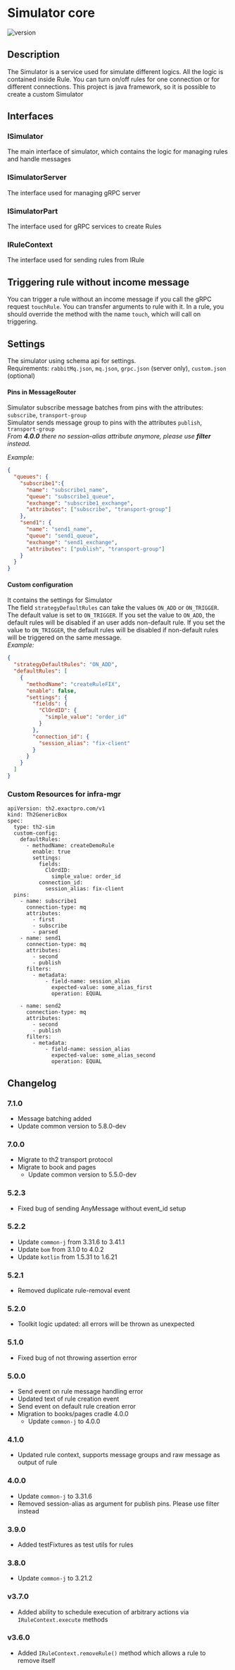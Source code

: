 # Simulator core
![version](https://img.shields.io/badge/version-7.1.0-blue.svg)
## Description
The Simulator is a service used for simulate different logics.
All the logic is contained inside Rule. 
You can turn on/off rules for one connection or for different connections.
This project is java framework, so it is possible to create a custom Simulator 
## Interfaces
### ISimulator
The main interface of simulator, which contains the logic for managing rules and handle messages 
### ISimulatorServer
The interface used for managing gRPC server
### ISimulatorPart
The interface used for gRPC services to create Rules
### IRuleContext
The interface used for sending rules from IRule
## Triggering rule without income message
You can trigger a rule without an income message if you call the gRPC request ``touchRule``. 
You can transfer arguments to rule with it.
In a rule, you should override the method with the name ``touch``, which will call on triggering.
## Settings
The simulator using schema api for settings. \
Requirements: ``rabbitMq.json``, ``mq.json``, ``grpc.json`` (server only), ``custom.json`` (optional) 
#### Pins in MessageRouter
Simulator subscribe message batches from pins with the attributes: ``subscribe``, ``transport-group`` \
Simulator sends message group to pins with the attributes ``publish``, ``transport-group`` \
_From **4.0.0** there no session-alias attribute anymore, please use **filter** instead._

*Example:*
```json
{
  "queues": {
    "subscribe1":{
      "name": "subscribe1_name",
      "queue": "subscribe1_queue",
      "exchange": "subscribe1_exchange",
      "attributes": ["subscribe", "transport-group"]
    },
    "send1": {
      "name": "send1_name",
      "queue": "send1_queue",
      "exchange": "send1_exchange",
      "attributes": ["publish", "transport-group"]
    }
  }
}
```
#### Custom configuration
It contains the settings for Simulator \
The field `strategyDefaultRules` can take the values `ON_ADD` or `ON_TRIGGER`. 
The default value is set to `ON_TRIGGER`.
If you set the value to `ON_ADD`, the default rules will be disabled if an user adds non-default rule.
If you set the value to `ON_TRIGGER`, the default rules will be disabled if non-default rules will be triggered on the same message. \
*Example:*

```json
{
  "strategyDefaultRules": "ON_ADD",
  "defaultRules": [
    {
      "methodName": "createRuleFIX",
      "enable": false,
      "settings": {
        "fields": {
          "ClOrdID": {
            "simple_value": "order_id"
          }
        },
        "connection_id": {
          "session_alias": "fix-client"
        }
      }
    }
  ]
}
```
### Custom Resources for infra-mgr
```ymal
apiVersion: th2.exactpro.com/v1
kind: Th2GenericBox
spec:
  type: th2-sim
  custom-config:
    defaultRules:
      - methodName: createDemoRule
        enable: true
        settings:
          fields:
            ClOrdID: 
              simple_value: order_id
          connection_id:
            session_alias: fix-client
  pins:
    - name: subscribe1
      connection-type: mq
      attributes:
        - first
        - subscribe
        - parsed
    - name: send1
      connection-type: mq
      attributes:
        - second
        - publish
      filters:
        - metadata:
            - field-name: session_alias
              expected-value: some_alias_first
              operation: EQUAL

    - name: send2
      connection-type: mq
      attributes:
        - second
        - publish
      filters:
        - metadata:
            - field-name: session_alias
              expected-value: some_alias_second
              operation: EQUAL
```

## Changelog

### 7.1.0

+ Message batching added
+ Update common version to 5.8.0-dev

### 7.0.0

+ Migrate to th2 transport protocol
+ Migrate to book and pages
  + Update common version to 5.5.0-dev

### 5.2.3
+ Fixed bug of sending AnyMessage without event_id setup

### 5.2.2
+ Update `common-j` from 3.31.6 to 3.41.1
+ Update `bom` from 3.1.0 to 4.0.2
+ Update `kotlin` from 1.5.31 to 1.6.21

### 5.2.1
+ Removed duplicate rule-removal event

### 5.2.0
+ Toolkit logic updated: all errors will be thrown as unexpected

### 5.1.0
+ Fixed bug of not throwing assertion error

### 5.0.0
+ Send event on rule message handling error
+ Updated text of rule creation event
+ Send event on default rule creation error
+ Migration to books/pages cradle 4.0.0
  + Update `common-j` to 4.0.0

### 4.1.0
+ Updated rule context, supports message groups and raw message as output of rule

### 4.0.0
+ Update `common-j` to 3.31.6
+ Removed session-alias as argument for publish pins. Please use filter instead

### 3.9.0
+ Added testFixtures as test utils for rules

### 3.8.0
+ Update `common-j` to 3.21.2

### v3.7.0
+ Added ability to schedule execution of arbitrary actions via `IRuleContext.execute` methods

### v3.6.0
+ Added `IRuleContext.removeRule()` method which allows a rule to remove itself